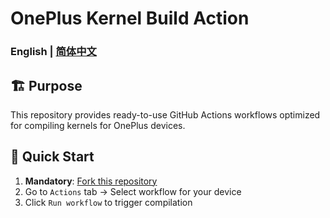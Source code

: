 # OnePlus Kernel Build Action
### English | [简体中文](https://github.com/lsdoverdose/Action-Kernel-Build-OnePlus/blob/master/readme_cn.md)

## 🏗 Purpose
This repository provides ready-to-use GitHub Actions workflows optimized for compiling kernels for OnePlus devices.

## 🚦 Quick Start
1. **Mandatory**: [Fork this repository](https://github.com/lsdoverdose/Action-Kernel-Build-OnePlus/fork) 
2. Go to `Actions` tab → Select workflow for your device
3. Click `Run workflow` to trigger compilation

